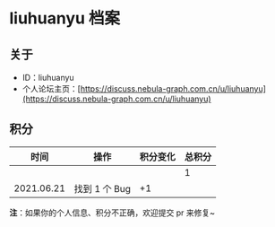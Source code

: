 # liuhuanyu 档案

## 关于

- ID：liuhuanyu
- 个人论坛主页：[https://discuss.nebula-graph.com.cn/u/liuhuanyu](https://discuss.nebula-graph.com.cn/u/liuhuanyu)

## 积分

| 时间 | 操作 | 积分变化 | 总积分  |
| --- | --- | --- | --- |
|  |  |  | 1 |
| 2021.06.21 | 找到 1 个 Bug | +1 |  |

**注**：如果你的个人信息、积分不正确，欢迎提交 pr 来修复~